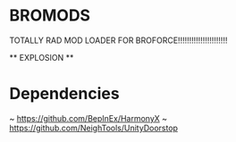 # BROMODS
TOTALLY RAD MOD LOADER FOR BROFORCE!!!!!!!!!!!!!!!!!!!!!!

** EXPLOSION **

# Dependencies
~ https://github.com/BepInEx/HarmonyX
~ https://github.com/NeighTools/UnityDoorstop
